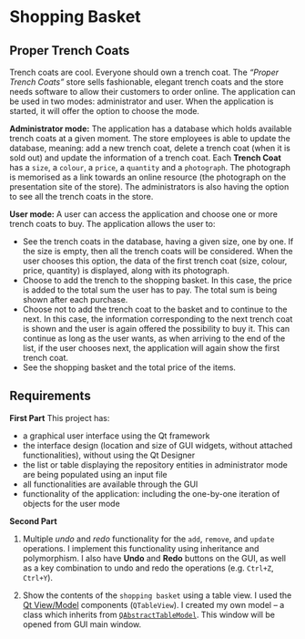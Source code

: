 # Shopping Basket
## Proper Trench Coats
Trench coats are cool. Everyone should own a trench coat. The *“Proper Trench Coats”* store sells fashionable, elegant trench coats and the store needs software to allow their customers to order online. The application can be used in two modes: administrator and user. When the application is started, it will offer the option to choose the mode.

**Administrator mode:** The application has a database which holds available trench coats at a given moment. The store employees is able to update the database, meaning: add a new trench coat, delete a trench coat (when it is sold out) and update the information of a trench coat. Each **Trench Coat** has a `size`, a `colour`, a `price`, a `quantity` and a `photograph`. The photograph is memorised as a link towards an online resource (the photograph on the presentation site of the store). The administrators is also having the option to see all the trench coats in the store.

**User mode:** A user can access the application and choose one or more trench coats to buy. The application allows the user to:
- See the trench coats in the database, having a given size, one by one. If the size is empty, then all the trench coats will be considered. When the user chooses this option, the data of the first trench coat (size, colour, price, quantity) is displayed, along with its photograph.
- Choose to add the trench to the shopping basket. In this case, the price is added to the total sum the user has to pay. The total sum is being shown after each purchase.
- Choose not to add the trench coat to the basket and to continue to the next. In this case, the information corresponding to the next trench coat is shown and the user is again offered the possibility to buy it. This can continue as long as the user wants, as when arriving to the end of the list, if the user chooses next, the application will again show the first trench coat.
- See the shopping basket and the total price of the items.

## Requirements
**First Part**
This project has: 
- a graphical user interface using the Qt framework
- the interface design (location and size of GUI widgets, without attached functionalities), without using the Qt Designer
- the list or table displaying the repository entities in administrator mode are being populated using an input file
-	all functionalities are available through the GUI
- functionality of the application: including the one-by-one iteration of objects for the user mode

**Second Part**
1. Multiple *undo* and *redo* functionality for the `add`, `remove`, and `update` operations. I implement this functionality using inheritance and polymorphism. I also
have **Undo** and **Redo** buttons on the GUI, as well as a key combination to undo and redo the operations (e.g. `Ctrl+Z`, `Ctrl+Y`).

2. Show the contents of the `shopping basket` using a table view. I used the [Qt View/Model](https://doc.qt.io/qt-5/modelview.html) components (`QTableView`). I created my own model – a class which inherits from [`QAbstractTableModel`](https://doc.qt.io/qt-5/qabstracttablemodel.html). This window will be opened from GUI main window.
